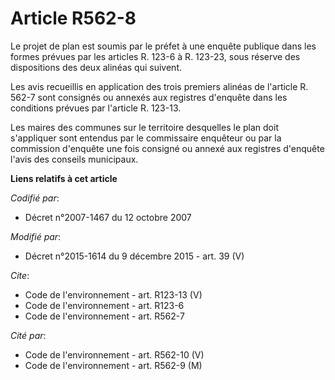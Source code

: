 # Article R562-8

Le projet de plan est soumis par le préfet à une enquête publique dans les formes prévues par les articles R. 123-6 à R.
123-23, sous réserve des dispositions des deux alinéas qui suivent. 

Les avis recueillis en application des trois premiers alinéas de l'article R. 562-7 sont consignés ou annexés aux registres
d'enquête dans les conditions prévues par l'article R. 123-13. 

Les maires des communes sur le territoire desquelles le plan doit s'appliquer sont entendus par le commissaire enquêteur ou
par la commission d'enquête une fois consigné ou annexé aux registres d'enquête l'avis des conseils municipaux.

**Liens relatifs à cet article**

_Codifié par_:

  - Décret n°2007-1467 du 12 octobre 2007

_Modifié par_:

  - Décret n°2015-1614 du 9 décembre 2015 - art. 39 (V)

_Cite_:

  - Code de l'environnement - art. R123-13 (V)
  - Code de l'environnement - art. R123-6
  - Code de l'environnement - art. R562-7

_Cité par_:

  - Code de l'environnement - art. R562-10 (V)
  - Code de l'environnement - art. R562-9 (M)
